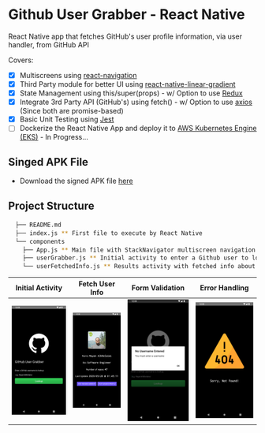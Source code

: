 # Github User Grabber - React Native

React Native app that fetches GitHub's user profile information, via user handler, from GitHub API

Covers:

- [x] Multiscreens using [react-navigation](https://www.npmjs.com/package/react-navigation "react-navigation")
- [x] Third Party module for better UI using [react-native-linear-gradient](https://www.npmjs.com/package/react-native-linear-gradient "react-native-linear-gradient")
- [x] State Management using this/super(props) - w/ Option to use [Redux](https://redux.js.org/)
- [x] Integrate 3rd Party API (GitHub's) using fetch() - w/ Option to use [axios](https://github.com/axios/axios) (Since both are promise-based)
- [x] Basic Unit Testing using [Jest](https://jestjs.io/)
- [ ] Dockerize the React Native App and deploy it to [AWS Kubernetes Engine (EKS)](https://aws.amazon.com/eks/) - In Progress...

## Singed APK File
* Download the signed APK file [here](https://github.com/RayanAlkhelaiwi/GithubUserGrabber-ReactNative/raw/master/android/app/build/outputs/apk/release/app-release.apk)

## Project Structure

```sh
  ├── README.md
  ├── index.js ** First file to execute by React Native
  └── components
    ├── App.js ** Main file with StackNavigator multiscreen navigation
    ├── userGrabber.js ** Initial activity to enter a Github user to lookup
    └── userFetchedInfo.js ** Results activity with fetched info about the user
```

Initial Activity  |  Fetch User Info  |  Form Validation  |  Error Handling
:-------------------------:|:-------------------------:|:-------------------------:|:-------------------------:
![GithubUserGrabber-ReactNative](assets/userGrabberActivity.png)  |  ![GithubUserGrabber-ReactNative](assets/userFetchedInfoActivity.png)  |  ![GithubUserGrabber-ReactNative](assets/FormValidation.png)  |  ![GithubUserGrabber-ReactNative](assets/NoFoundHandler.png)
